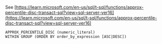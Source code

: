 See [https://learn.microsoft.com/en-us/sql/t-sql/functions/approx-percentile-disc-transact-sql?view=sql-server-ver16](https://learn.microsoft.com/en-us/sql/t-sql/functions/approx-percentile-disc-transact-sql?view=sql-server-ver16)
```
APPROX_PERCENTILE_DISC (numeric_literal)  
WITHIN GROUP (ORDER BY order_by_expression [ASC|DESC])
```
